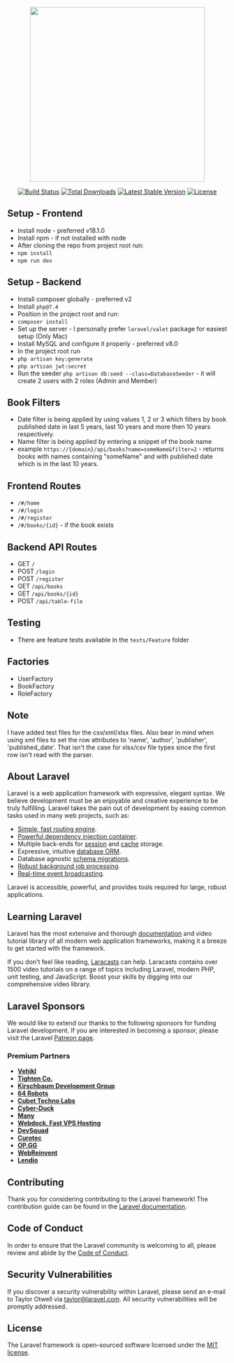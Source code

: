 <p align="center"><a href="https://laravel.com" target="_blank"><img src="https://raw.githubusercontent.com/laravel/art/master/logo-lockup/5%20SVG/2%20CMYK/1%20Full%20Color/laravel-logolockup-cmyk-red.svg" width="400"></a></p>

<p align="center">
<a href="https://travis-ci.org/laravel/framework"><img src="https://travis-ci.org/laravel/framework.svg" alt="Build Status"></a>
<a href="https://packagist.org/packages/laravel/framework"><img src="https://img.shields.io/packagist/dt/laravel/framework" alt="Total Downloads"></a>
<a href="https://packagist.org/packages/laravel/framework"><img src="https://img.shields.io/packagist/v/laravel/framework" alt="Latest Stable Version"></a>
<a href="https://packagist.org/packages/laravel/framework"><img src="https://img.shields.io/packagist/l/laravel/framework" alt="License"></a>
</p>

## Setup - Frontend
- Install node - preferred v18.1.0
- Install npm - if not installed with node
- After cloning the repo from project root run:
- `npm install`
- `npm run dev`

## Setup - Backend
- Install composer globally - preferred v2
- Install `php@7.4`
- Position in the project root and run:
- `composer install`
- Set up the server - I personally prefer `laravel/valet` package for easiest setup (Only Mac)
- Install MySQL and configure it properly - preferred v8.0 
- In the project root run
- `php artisan key:generate`
- `php artisan jwt:secret`
- Run the seeder `php artisan db:seed --class=DatabaseSeeder` - it will create 2 users with 2 roles (Admin and Member)

## Book Filters
- Date filter is being applied by using values 1, 2 or 3 which filters by book published date in last 5 years, last 10 years and more then 10 years respectively.
- Name filter is being applied by entering a snippet of the book name
- example `https://{domain}/api/books?name=someName&filter=2` - returns books with names containing "someName" and with published date which is in the last 10 years.

## Frontend Routes

- `/#/home`
- `/#/login`
- `/#/register`
- `/#/books/{id}` - if the book exists

## Backend API Routes
- GET `/` 
- POST `/login`
- POST `/register`
- GET `/api/books`
- GET `/api/books/{id}`
- POST `/api/table-file`

## Testing
- There are feature tests available in the `tests/Feature` folder 

## Factories
- UserFactory
- BookFactory
- RoleFactory
## Note
I have added test files for the csv/xml/xlsx files. Also bear in mind when using xml files to set the row attributes to 'name', 'author', 'publisher', 'published_date'. That isn't the case for xlsx/csv file types since the first row isn't read with the parser.
## About Laravel

Laravel is a web application framework with expressive, elegant syntax. We believe development must be an enjoyable and creative experience to be truly fulfilling. Laravel takes the pain out of development by easing common tasks used in many web projects, such as:

- [Simple, fast routing engine](https://laravel.com/docs/routing).
- [Powerful dependency injection container](https://laravel.com/docs/container).
- Multiple back-ends for [session](https://laravel.com/docs/session) and [cache](https://laravel.com/docs/cache) storage.
- Expressive, intuitive [database ORM](https://laravel.com/docs/eloquent).
- Database agnostic [schema migrations](https://laravel.com/docs/migrations).
- [Robust background job processing](https://laravel.com/docs/queues).
- [Real-time event broadcasting](https://laravel.com/docs/broadcasting).

Laravel is accessible, powerful, and provides tools required for large, robust applications.

## Learning Laravel

Laravel has the most extensive and thorough [documentation](https://laravel.com/docs) and video tutorial library of all modern web application frameworks, making it a breeze to get started with the framework.

If you don't feel like reading, [Laracasts](https://laracasts.com) can help. Laracasts contains over 1500 video tutorials on a range of topics including Laravel, modern PHP, unit testing, and JavaScript. Boost your skills by digging into our comprehensive video library.

## Laravel Sponsors

We would like to extend our thanks to the following sponsors for funding Laravel development. If you are interested in becoming a sponsor, please visit the Laravel [Patreon page](https://patreon.com/taylorotwell).

### Premium Partners

- **[Vehikl](https://vehikl.com/)**
- **[Tighten Co.](https://tighten.co)**
- **[Kirschbaum Development Group](https://kirschbaumdevelopment.com)**
- **[64 Robots](https://64robots.com)**
- **[Cubet Techno Labs](https://cubettech.com)**
- **[Cyber-Duck](https://cyber-duck.co.uk)**
- **[Many](https://www.many.co.uk)**
- **[Webdock, Fast VPS Hosting](https://www.webdock.io/en)**
- **[DevSquad](https://devsquad.com)**
- **[Curotec](https://www.curotec.com/services/technologies/laravel/)**
- **[OP.GG](https://op.gg)**
- **[WebReinvent](https://webreinvent.com/?utm_source=laravel&utm_medium=github&utm_campaign=patreon-sponsors)**
- **[Lendio](https://lendio.com)**

## Contributing

Thank you for considering contributing to the Laravel framework! The contribution guide can be found in the [Laravel documentation](https://laravel.com/docs/contributions).

## Code of Conduct

In order to ensure that the Laravel community is welcoming to all, please review and abide by the [Code of Conduct](https://laravel.com/docs/contributions#code-of-conduct).

## Security Vulnerabilities

If you discover a security vulnerability within Laravel, please send an e-mail to Taylor Otwell via [taylor@laravel.com](mailto:taylor@laravel.com). All security vulnerabilities will be promptly addressed.

## License

The Laravel framework is open-sourced software licensed under the [MIT license](https://opensource.org/licenses/MIT).

